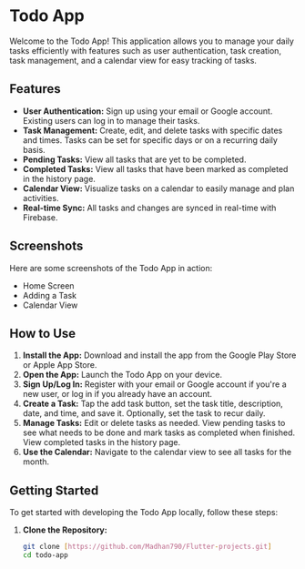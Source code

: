 # Todo App

Welcome to the Todo App! This application allows you to manage your daily tasks efficiently with features such as user authentication, task creation, task management, and a calendar view for easy tracking of tasks.

## Features
- **User Authentication:** Sign up using your email or Google account. Existing users can log in to manage their tasks.
- **Task Management:** Create, edit, and delete tasks with specific dates and times. Tasks can be set for specific days or on a recurring daily basis.
- **Pending Tasks:** View all tasks that are yet to be completed.
- **Completed Tasks:** View all tasks that have been marked as completed in the history page.
- **Calendar View:** Visualize tasks on a calendar to easily manage and plan activities.
- **Real-time Sync:** All tasks and changes are synced in real-time with Firebase.

## Screenshots
Here are some screenshots of the Todo App in action:
- Home Screen
- Adding a Task
- Calendar View

## How to Use
1. **Install the App:** Download and install the app from the Google Play Store or Apple App Store.
2. **Open the App:** Launch the Todo App on your device.
3. **Sign Up/Log In:** Register with your email or Google account if you're a new user, or log in if you already have an account.
4. **Create a Task:** Tap the add task button, set the task title, description, date, and time, and save it. Optionally, set the task to recur daily.
5. **Manage Tasks:** Edit or delete tasks as needed. View pending tasks to see what needs to be done and mark tasks as completed when finished. View completed tasks in the history page.
6. **Use the Calendar:** Navigate to the calendar view to see all tasks for the month.

## Getting Started
To get started with developing the Todo App locally, follow these steps:
1. **Clone the Repository:**
   ```bash
   git clone [https://github.com/Madhan790/Flutter-projects.git]
   cd todo-app
